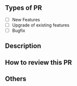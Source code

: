 ## Types of PR

- [ ] New Features
- [ ] Upgrade of existing features
- [ ] Bugfix

## Description

## How to review this PR

## Others
